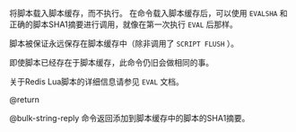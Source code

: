 将脚本载入脚本缓存，而不执行。
在命令载入脚本缓存后，可以使用 `EVALSHA` 和正确的脚本SHA1摘要进行调用，就像在第一次执行 `EVAL` 后那样。

脚本被保证永远保存在脚本缓存中（除非调用了 `SCRIPT FLUSH` ）。

即使脚本已经存在于脚本缓存，此命令仍旧会做相同的事。

关于Redis Lua脚本的详细信息请参见 `EVAL` 文档。

@return

@bulk-string-reply 命令返回添加到脚本缓存中的脚本的SHA1摘要。
